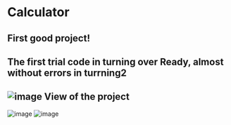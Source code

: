 # Calculator
First good project!
-----------------------
The first trial code in turning over
Ready, almost without errors in turrning2
-----------------------
![image](https://github.com/user-attachments/assets/c762a7c3-a29b-438a-a491-ebdbdeb7745f)
View of the project
-----------------------
![image](https://github.com/user-attachments/assets/2576bb3c-fed6-4b7f-abdf-a31d3133794e)
![image](https://github.com/user-attachments/assets/7082bc2b-80a1-423e-a79c-60ec5e4752fd)

